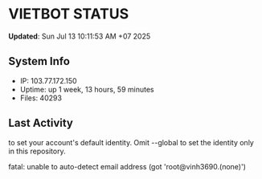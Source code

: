 # VIETBOT STATUS
**Updated**: Sun Jul 13 10:11:53 AM +07 2025

## System Info
- IP: 103.77.172.150
- Uptime: up 1 week, 13 hours, 59 minutes
- Files: 40293

## Last Activity

to set your account's default identity.
Omit --global to set the identity only in this repository.

fatal: unable to auto-detect email address (got 'root@vinh3690.(none)')
